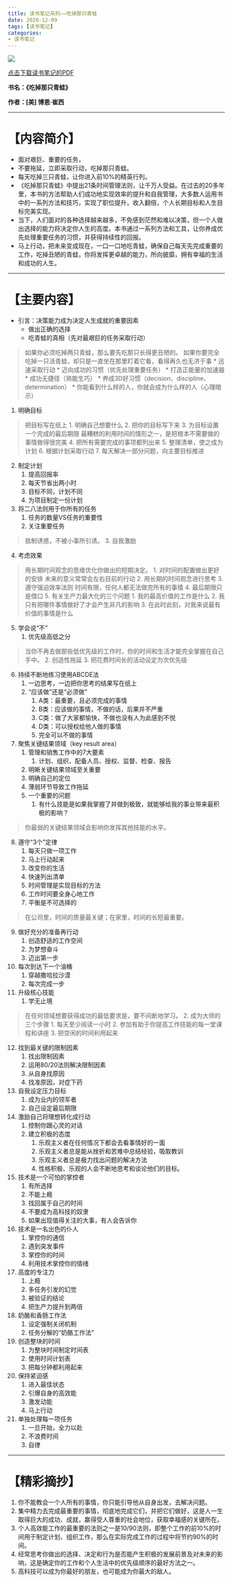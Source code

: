 ```yaml
---
title: 读书笔记系列——吃掉那只青蛙
date: 2020-12-09
tags: [读书笔记]
categories: 
- 读书笔记
---
```


![](https://gitee.com/beat-the-buzzer/pictures/raw/master/reading-tips/reading-tips-2.png)

[点击下载读书笔记的PDF](https://gitee.com/beat-the-buzzer/reading-tips/raw/main/%E5%90%83%E6%8E%89%E9%82%A3%E5%8F%AA%E9%9D%92%E8%9B%99.pdf)

**书名：《吃掉那只青蛙》**

**作者：[美] 博恩·崔西**


---


# 【内容简介】

* 面对艰巨、重要的任务，
* 不要拖延，立即采取行动，吃掉那只青蛙。
* 每天吃掉三只青蛙，让你进入前10%的精英行列。
* 《吃掉那只青蛙》中提出21条时间管理法则，让千万人受益。在过去的20多年里，本书的方法帮助人们成功地实现效率的提升和自我管理，大多数人运用书中的一系列方法和技巧，实现了职位提升，收入翻倍，个人长期目标和人生目标完美实现。
* 当下，人们面对的各种选择越来越多，不免感到茫然和难以决策，但一个人做出选择的能力将决定你人生的高度。本书通过一系列方法和工具，让你养成优先处理重要任务的习惯，并获得持续性的回报。
* 马上行动，把未来变成现在，一口一口地吃青蛙，确保自己每天先完成重要的工作，吃掉丑陋的青蛙，你将发挥更卓越的能力，所向披靡，拥有幸福的生活和成功的人生。

---

# 【主要内容】

* 引言：决策能力成为决定人生成就的重要因素
    * 做出正确的选择
    * 吃青蛙的真相（先对最艰巨的任务采取行动）
>如果你必须吃掉两只青蛙，那么要先吃那只长得更丑陋的。
>如果你要完全吃掉一只活青蛙，却只是一直坐在那里盯着它看，看得再久也无济于事
    * 迅速采取行动
    * 迈向成功的习惯（优先处理重要任务）
    * 打造正能量的加速器
    * 成功无捷径（熟能生巧）
    * 养成3D好习惯（decision、discipline、determination）
    * 你能看到什么样的人，你就会成为什么样的人（心理暗示）
1. 明确目标
>把目标写在纸上
    1. 明确自己想要什么
    2. 把你的目标写下来
    3. 为目标设置一个完成的最后期限
>最糟糕的利用时间的情形之一，是把根本不需要做的事情做得很完美
    4. 把所有需要完成的事项都列出来
    5. 整理清单，使之成为计划
    6. 根据计划采取行动
    7. 每天解决一部分问题，向主要目标推进
2. 制定计划
    1. 提高回报率
    2. 每天节省出两小时
    3. 目标不同，计划不同
    4. 为项目制定一份计划
3. 将二八法则用于你所有的任务
    1. 任务的数量VS任务的重要性
    2. 关注重要任务
>抵制诱惑，不被小事所引诱。
    3. 自我激励
4. 考虑效果
>用长期时间观念的思维优化你做出的短期决定。
    1. 对时间的配置做出更好的安排
>未来的意义常常会左右目前的行动
    2. 用长期的时间观念进行思考
    3. 遵守强迫效率法则
>时间有限，任何人都无法做完所有的事情
    4. 最后期限只是借口
    5. 有关生产力最大化的三个问题
        1. 我的最高价值的工作是什么
        2. 我只有把哪件事情做好了才会产生非凡的影响
        3. 在此时此刻，对我来说最有价值的事情是什么
5. 学会说“不”
    1. 优先级高低之分
>当你不再去做那些低优先级的工作时，你的时间和生活才能完全掌握在自己手中。
    2. 创造性拖延
    3. 把花费时间长的活动设定为次优先级
6. 持续不断地练习使用ABCDE法
    1. 一边思考，一边把你思考的结果写在纸上
    2. “应该做”还是“必须做”
        1. A类：最重要，且必须完成的事情
        2. B类：应该做的事情，不做的话，后果并不严重
        3. C类：做了大家都愉快，不做也没有人为此感到不悦
        4. D类：可以授权给他人做的事情
        5. 完全可以不做的事情
7. 聚焦关键结果领域（key result area）
    1. 管理和销售工作中的7大要素
        1. 计划、组织、配备人员、授权、监督、检查、报告
    2. 明晰关键结果领域至关重要
    3. 明确自己的定位
    4. 薄弱环节导致工作拖延
    5. 一个重要的问题
        1. 有什么技能是如果我掌握了并做到极致，就能够给我的事业带来最积极的影响？
>你最弱的关键结果领域会影响你发挥其他技能的水平。
8. 遵守“3个”定律
    1. 每天只做一项工作
    2. 马上行动起来
    3. 改变你的生活
    4. 快速列出清单
    5. 时间管理是实现目标的方法
    6. 工作时间要全身心地工作
    7. 平衡是不可选择的
>在公司里，时间的质量最关键；在家里，时间的长短最重要。
9. 做好充分的准备再行动
    1. 创造舒适的工作空间
    2. 为梦想奋斗
    3. 迈出第一步
10. 每次到达下一个油桶
    1. 穿越撒哈拉沙漠
    2. 每次完成一步
11. 升级核心技能
    1. 学无止境
>在任何领域想要获得成功的最低要求是，要不间断地学习。
    2. 成为大师的三个步骤
        1. 每天至少阅读一小时
        2. 参加有助于你提高工作技能的每一堂课程和讲座
        3. 把空闲的时间利用起来
12. 找到最关键的限制因素
    1. 找出限制因素
    2. 运用80/20法则解决限制因素
    3. 从自身找原因
    4. 找准原因，对症下药
13. 自我设定压力目标
    1. 成为业内的领军者
    2. 自己设定最后期限
14. 激励自己将理想转化成行动
    1. 控制你跟心灵的对话
    2. 建立积极的态度
        1. 乐观主义者在任何情况下都会去看事情好的一面
        2. 乐观主义者总是能从挫折和苦难中总结经验，吸取教训
        3. 乐观主义者总是极力找出问题的解决方法
        4. 性格积极、乐观的人会不断地思考和谈论他们的目标。
15. 技术是一个可怕的掌控者
    1. 有所选择
    2. 不能上瘾
    3. 找回属于自己的时间
    4. 不要成为高科技的奴隶
    5. 如果出现值得关注的大事，有人会告诉你
16. 技术是一名出色的仆人
    1. 掌控你的通信
    2. 遇到突发事件
    3. 掌控你的时间
    4. 利用技术掌控你的情绪
17. 高度的专注力
    1. 上瘾
    2. 多任务引发的幻觉
    3. 被验证的结论
    4. 把生产力提升到两倍
18. 奶酪和香肠工作法
    1. 设定强制关闭机制
    2. 任务分解的“奶酪工作法”
19. 创造整块的时间
    1. 为整块时间制定时间表
    2. 使用时间计划表
    3. 把每分钟都利用起来
20. 保持紧迫感
    1. 进入最佳状态
    2. 引爆自身的高效能
    3. 激发动能
    4. 马上行动
21. 单独处理每一项任务
    1. 一旦开始，全力以赴
    2. 不浪费时间
    3. 自律

---

# 【精彩摘抄】

1. 你不能教会一个人所有的事情，你只能引导他从自身出发，去解决问题。
2. 集中精力去完成最重要的事情，彻底地完成它们，并把它们做好，这是人一生取得巨大的成功、成就，赢得受人尊重的社会地位，获取幸福感的关键所在。
3. 个人高效能工作的最重要的法则之一是10/90法则，即整个工作的前10%的时间用于制定计划、组织工作，那么在实际完成工作的过程中将节约90%的时间。
4. 经常思考你做出的选择、决定和行为是否能产生积极的发展前景及对未来的影响，这是确定你的工作和个人生活中的优先级顺序的最好方法之一。
5. 高科技可以成为你最好的朋友，也可能成为你最大的敌人。
